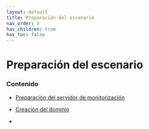 ```yaml
---
layout: default
title: Preparación del escenario
nav_order: 3
has_children: true
has_toc: false
---
```

# Preparación del escenario


### Contenido

- [Preparación del servidor de monitorización]()

- [Creación del dominio]()

- []()
